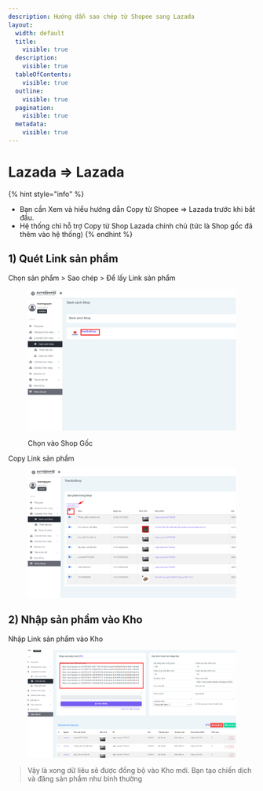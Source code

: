 ```yaml
---
description: Hướng dẫn sao chép từ Shopee sang Lazada
layout:
  width: default
  title:
    visible: true
  description:
    visible: true
  tableOfContents:
    visible: true
  outline:
    visible: true
  pagination:
    visible: true
  metadata:
    visible: true
---
```


# Lazada => Lazada

{% hint style="info" %}
* Bạn cần Xem và hiểu hướng dẫn Copy từ Shopee => Lazada trước khi bắt đầu.
* Hệ thống chỉ hỗ trợ Copy từ Shop Lazada chính chủ (tức là Shop gốc đã thêm vào hệ thống)
{% endhint %}

## 1) Quét Link sản phẩm

Chọn sản phẩm > Sao chép > Để lấy Link sản phẩm

<figure><img src="../../../.gitbook/assets/image (25).png" alt=""><figcaption><p>Chọn vào Shop Gốc</p></figcaption></figure>

Copy Link sản phẩm

<figure><img src="../../../.gitbook/assets/image (9) (3).png" alt=""><figcaption></figcaption></figure>

## 2) Nhập sản phẩm vào Kho

Nhập Link sản phẩm vào Kho

<figure><img src="../../../.gitbook/assets/image (7) (2).png" alt=""><figcaption></figcaption></figure>

> Vậy là xong dữ liêu sẽ được đồng bộ vào Kho mới. Bạn tạo chiến dịch và đăng sản phẩm như bình thường
